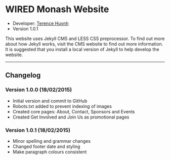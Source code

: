 # WIRED Monash Website
* Developer: [Terence Huynh](http://terencehuynh.com)
* Version 1.0.1

This website uses Jekyll CMS and LESS CSS preprocessor. To find out more about how Jekyll works, visit the CMS website to find out more information. It is suggested that you install a local version of Jekyll to help develop the website.

---

## Changelog
### Version 1.0.0 (18/02/2015)
* Initial version and commit to GitHub
* Robots.txt added to prevent indexing of images
* Created core pages: About, Contact, Sponsors and Events
* Created Get Involved and Join Us as promotional pages

### Version 1.0.1 (18/02/2015)
* Minor spelling and grammar changes
* Changed footer date and styling
* Make paragraph colours consistent
